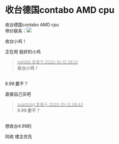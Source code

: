 # 收台德国contabo AMD cpu


收台德国contabo AMD cpu<br />
带价联系：<a href="http://wpa.qq.com/msgrd?V=1&Uin=1792624151&amp;Site=[Discuz!]&amp;Menu=yes" target="_blank"><img src="http://wpa.qq.com/pa?p=1:1792624151:1" border="0"></a>

收台小鸡！

正在用 挺好的小鸡

<div class="quote"><blockquote><font size="2"><a href="https://www.hostloc.com/forum.php?mod=redirect&amp;goto=findpost&amp;pid=9287667&amp;ptid=752736" target="_blank"><font color="#999999">net666 发表于 2020-10-12 08:31</font></a></font><br />
收台小鸡！</blockquote></div><br />
8.99.要不？

直接自己买吧

<div class="quote"><blockquote><font size="2"><a href="https://www.hostloc.com/forum.php?mod=redirect&amp;goto=findpost&amp;pid=9287708&amp;ptid=752736" target="_blank"><font color="#999999">suantong 发表于 2020-10-12 08:43</font></a></font><br />
8.99.要不？</blockquote></div><br />
想收台4.99的<img src="static/image/smiley/yct/002.gif" smilieid="30" border="0" alt="" />

同收 楼主优先<img id="aimg_fufJe" onclick="zoom(this, this.src, 0, 0, 0)" class="zoom" src="https://cdn.jsdelivr.net/gh/hishis/forum-master/public/images/patch.gif" onmouseover="img_onmouseoverfunc(this)" onload="thumbImg(this)" border="0" alt="" />
